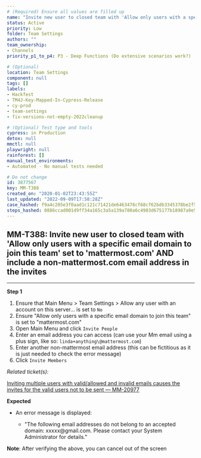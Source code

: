 ```yaml
---
# (Required) Ensure all values are filled up
name: "Invite new user to closed team with 'Allow only users with a specific email domain to join this team' set to 'mattermost.com' AND include a non-mattermost.com email address in the invites"
status: Active
priority: Low
folder: Team Settings
authors: ""
team_ownership: 
- Channels
priority_p1_to_p4: P3 - Deep Functions (Do extensive scenarios work?)

# (Optional)
location: Team Settings
component: null
tags: []
labels: 
- Hackfest
- TM4J-Key-Mapped-In-Cypress-Release
- cy-prod
- team-settings
- fix-versions-not-empty-2022cleanup

# (Optional) Test type and tools
cypress: in Production
detox: null
mmctl: null
playwright: null
rainforest: []
manual_test_environments: 
- Automated - No manual tests needed

# Do not change
id: 3877567
key: MM-T388
created_on: "2020-01-02T23:43:55Z"
last_updated: "2022-09-09T17:58:28Z"
case_hashed: f9a4c205e3f0aad1c121c71421de6463478cf68cf62bdb3345378be2f5d5408ec504c15c75923c1acca6f259a93cd207
steps_hashed: 0886ccad001d9ff34a165c3a5a139a780a6c4903d675177b18987a9e52826077bd020d1c6f525b394c344a03ad441096
---
```


<!-- (Auto-generated) Based on frontmatter's "key" and "name" -->

## MM-T388: Invite new user to closed team with 'Allow only users with a specific email domain to join this team' set to 'mattermost.com' AND include a non-mattermost.com email address in the invites

---

**Step 1**

1. Ensure that Main Menu > Team Settings > Allow any user with an account on this server... is set to `No`
2. Ensure "Allow only users with a specific email domain to join this team" is set to "mattermost.com"
3. Open Main Menu and click `Invite People`
4. Enter an email address you can access (can use your Mm email using a plus sign, like so: `linda+anything\@mattermost.com`)
5. Enter another non-mattermost email address (this can be fictitious as it is just needed to check the error message)
6. Click `Invite Members`

_Related ticket(s):_

[Inviting multiple users with valid/allowed and invalid emails causes the invites for the valid users not to be sent — MM-20977](https://mattermost.atlassian.net/browse/MM-20977)

**Expected**

- An error message is displayed:

  - "The following email addresses do not belong to an accepted domain: xxxxx\@gmail.com. Please contact your System Administrator for details."

**Note**: After verifying the above, you can cancel out of the screen
